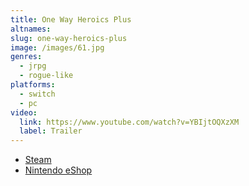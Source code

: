 ```yaml
---
title: One Way Heroics Plus
altnames:
slug: one-way-heroics-plus
image: /images/61.jpg
genres:
  - jrpg
  - rogue-like
platforms:
  - switch
  - pc
video:
  link: https://www.youtube.com/watch?v=YBIjtOQXzXM
  label: Trailer
---
```


* [Steam](https://store.steampowered.com/app/352840/One_Way_Heroics_Plus/)
* [Nintendo eShop](https://www.nintendo.com/store/products/one-way-heroics-plus-switch/)
